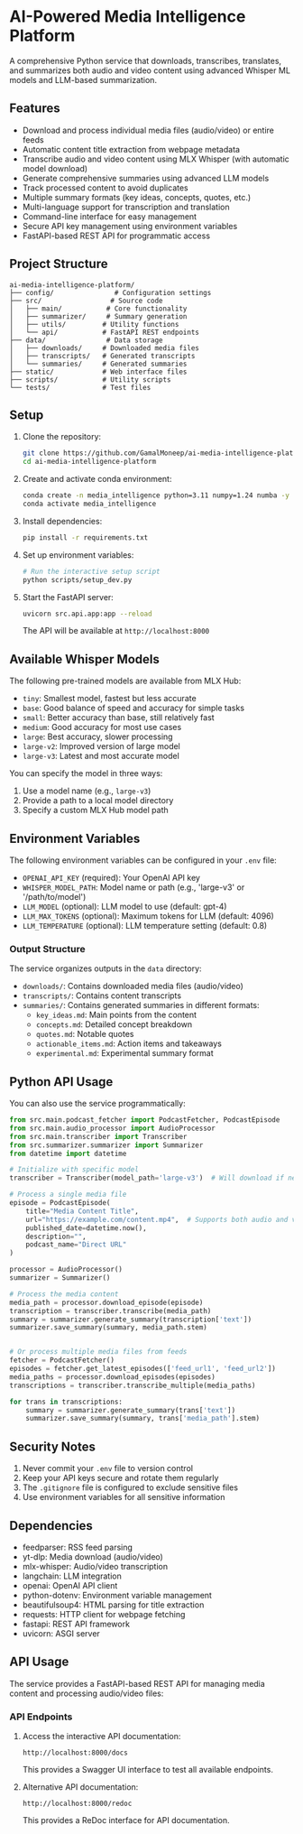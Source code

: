 # AI-Powered Media Intelligence Platform

A comprehensive Python service that downloads, transcribes, translates, and summarizes both audio and video content using advanced Whisper ML models and LLM-based summarization.
## Features

- Download and process individual media files (audio/video) or entire feeds
- Automatic content title extraction from webpage metadata
- Transcribe audio and video content using MLX Whisper (with automatic model download)
- Generate comprehensive summaries using advanced LLM models
- Track processed content to avoid duplicates
- Multiple summary formats (key ideas, concepts, quotes, etc.)
- Multi-language support for transcription and translation
- Command-line interface for easy management
- Secure API key management using environment variables
- FastAPI-based REST API for programmatic access

## Project Structure

```
ai-media-intelligence-platform/
├── config/               # Configuration settings
├── src/                 # Source code
│   ├── main/           # Core functionality
│   ├── summarizer/     # Summary generation
│   ├── utils/         # Utility functions
│   └── api/           # FastAPI REST endpoints
├── data/               # Data storage
│   ├── downloads/     # Downloaded media files
│   ├── transcripts/   # Generated transcripts
│   └── summaries/     # Generated summaries
├── static/            # Web interface files
├── scripts/           # Utility scripts
└── tests/             # Test files
```


## Setup

1. Clone the repository:
   ```bash
   git clone https://github.com/GamalMoneep/ai-media-intelligence-platform.git
   cd ai-media-intelligence-platform
   ```

2. Create and activate conda environment:
   ```bash
   conda create -n media_intelligence python=3.11 numpy=1.24 numba -y
   conda activate media_intelligence
   ```

3. Install dependencies:
   ```bash
   pip install -r requirements.txt
   ```

4. Set up environment variables:
   ```bash
   # Run the interactive setup script
   python scripts/setup_dev.py
   ```

5. Start the FastAPI server:
   ```bash
   uvicorn src.api.app:app --reload
   ```
    The API will be available at `http://localhost:8000`



## Available Whisper Models

The following pre-trained models are available from MLX Hub:

- `tiny`: Smallest model, fastest but less accurate
- `base`: Good balance of speed and accuracy for simple tasks
- `small`: Better accuracy than base, still relatively fast
- `medium`: Good accuracy for most use cases
- `large`: Best accuracy, slower processing
- `large-v2`: Improved version of large model
- `large-v3`: Latest and most accurate model

You can specify the model in three ways:
1. Use a model name (e.g., `large-v3`)
2. Provide a path to a local model directory
3. Specify a custom MLX Hub model path



## Environment Variables

The following environment variables can be configured in your `.env` file:

- `OPENAI_API_KEY` (required): Your OpenAI API key
- `WHISPER_MODEL_PATH`: Model name or path (e.g., 'large-v3' or '/path/to/model')
- `LLM_MODEL` (optional): LLM model to use (default: gpt-4)
- `LLM_MAX_TOKENS` (optional): Maximum tokens for LLM (default: 4096)
- `LLM_TEMPERATURE` (optional): LLM temperature setting (default: 0.8)



### Output Structure

The service organizes outputs in the `data` directory:
- `downloads/`: Contains downloaded media files (audio/video)
- `transcripts/`: Contains content transcripts
- `summaries/`: Contains generated summaries in different formats:
  - `key_ideas.md`: Main points from the content
  - `concepts.md`: Detailed concept breakdown
  - `quotes.md`: Notable quotes
  - `actionable_items.md`: Action items and takeaways
  - `experimental.md`: Experimental summary format



## Python API Usage

You can also use the service programmatically:

```python
from src.main.podcast_fetcher import PodcastFetcher, PodcastEpisode
from src.main.audio_processor import AudioProcessor
from src.main.transcriber import Transcriber
from src.summarizer.summarizer import Summarizer
from datetime import datetime

# Initialize with specific model
transcriber = Transcriber(model_path='large-v3')  # Will download if needed

# Process a single media file
episode = PodcastEpisode(
    title="Media Content Title",
    url="https://example.com/content.mp4",  # Supports both audio and video
    published_date=datetime.now(),
    description="",
    podcast_name="Direct URL"
)

processor = AudioProcessor()
summarizer = Summarizer()

# Process the media content
media_path = processor.download_episode(episode)
transcription = transcriber.transcribe(media_path)
summary = summarizer.generate_summary(transcription['text'])
summarizer.save_summary(summary, media_path.stem)


# Or process multiple media files from feeds
fetcher = PodcastFetcher()
episodes = fetcher.get_latest_episodes(['feed_url1', 'feed_url2'])
media_paths = processor.download_episodes(episodes)
transcriptions = transcriber.transcribe_multiple(media_paths)

for trans in transcriptions:
    summary = summarizer.generate_summary(trans['text'])
    summarizer.save_summary(summary, trans['media_path'].stem)
```



## Security Notes

1. Never commit your `.env` file to version control
2. Keep your API keys secure and rotate them regularly
3. The `.gitignore` file is configured to exclude sensitive files
4. Use environment variables for all sensitive information



## Dependencies

- feedparser: RSS feed parsing
- yt-dlp: Media download (audio/video)
- mlx-whisper: Audio/video transcription
- langchain: LLM integration
- openai: OpenAI API client
- python-dotenv: Environment variable management
- beautifulsoup4: HTML parsing for title extraction
- requests: HTTP client for webpage fetching
- fastapi: REST API framework
- uvicorn: ASGI server



## API Usage

The service provides a FastAPI-based REST API for managing media content and processing audio/video files:

### API Endpoints

1. Access the interactive API documentation:
   ```
   http://localhost:8000/docs
   ```
   This provides a Swagger UI interface to test all available endpoints.

2. Alternative API documentation:
   ```
   http://localhost:8000/redoc
   ```
   This provides a ReDoc interface for API documentation.

